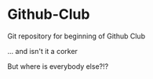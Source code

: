 # Github-Club

Git repository for beginning of Github Club

... and isn't it a corker

But where is everybody else?!?